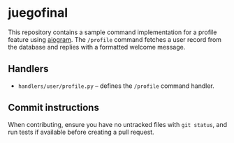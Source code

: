 # juegofinal

This repository contains a sample command implementation for a profile feature
using [aiogram](https://docs.aiogram.dev/). The `/profile` command fetches a user
record from the database and replies with a formatted welcome message.

## Handlers

- `handlers/user/profile.py` – defines the `/profile` command handler.

## Commit instructions
When contributing, ensure you have no untracked files with `git status`, and run tests if available before creating a pull request.

